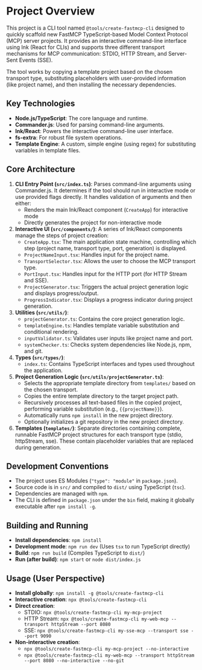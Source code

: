 # Project Overview

This project is a CLI tool named `@tools/create-fastmcp-cli` designed to quickly scaffold new FastMCP TypeScript-based Model Context Protocol (MCP) server projects. It provides an interactive command-line interface using Ink (React for CLIs) and supports three different transport mechanisms for MCP communication: STDIO, HTTP Stream, and Server-Sent Events (SSE).

The tool works by copying a template project based on the chosen transport type, substituting placeholders with user-provided information (like project name), and then installing the necessary dependencies.

## Key Technologies

- **Node.js/TypeScript**: The core language and runtime.
- **Commander.js**: Used for parsing command-line arguments.
- **Ink/React**: Powers the interactive command-line user interface.
- **fs-extra**: For robust file system operations.
- **Template Engine**: A custom, simple engine (using regex) for substituting variables in template files.

## Core Architecture

1.  **CLI Entry Point (`src/index.ts`)**: Parses command-line arguments using Commander.js. It determines if the tool should run in interactive mode or use provided flags directly. It handles validation of arguments and then either:
    - Renders the main Ink/React component (`CreateApp`) for interactive mode
    - Directly generates the project for non-interactive mode
2.  **Interactive UI (`src/components/`)**: A series of Ink/React components manage the steps of project creation:
    - `CreateApp.tsx`: The main application state machine, controlling which step (project name, transport type, port, generation) is displayed.
    - `ProjectNameInput.tsx`: Handles input for the project name.
    - `TransportSelector.tsx`: Allows the user to choose the MCP transport type.
    - `PortInput.tsx`: Handles input for the HTTP port (for HTTP Stream and SSE).
    - `ProjectGenerator.tsx`: Triggers the actual project generation logic and displays progress/output.
    - `ProgressIndicator.tsx`: Displays a progress indicator during project generation.
3.  **Utilities (`src/utils/`)**:
    - `projectGenerator.ts`: Contains the core project generation logic.
    - `templateEngine.ts`: Handles template variable substitution and conditional rendering.
    - `inputValidator.ts`: Validates user inputs like project name and port.
    - `systemChecker.ts`: Checks system dependencies like Node.js, npm, and git.
4.  **Types (`src/types/`)**:
    - `index.ts`: Contains TypeScript interfaces and types used throughout the application.
5.  **Project Generation Logic (`src/utils/projectGenerator.ts`)**:
    - Selects the appropriate template directory from `templates/` based on the chosen transport.
    - Copies the entire template directory to the target project path.
    - Recursively processes all text-based files in the copied project, performing variable substitution (e.g., `{{projectName}}`).
    - Automatically runs `npm install` in the new project directory.
    - Optionally initializes a git repository in the new project directory.
6.  **Templates (`templates/`)**: Separate directories containing complete, runnable FastMCP project structures for each transport type (stdio, httpStream, sse). These contain placeholder variables that are replaced during generation.

## Development Conventions

- The project uses ES Modules (`"type": "module"` in `package.json`).
- Source code is in `src/` and compiled to `dist/` using TypeScript (`tsc`).
- Dependencies are managed with `npm`.
- The CLI is defined in `package.json` under the `bin` field, making it globally executable after `npm install -g`.

## Building and Running

- **Install dependencies**: `npm install`
- **Development mode**: `npm run dev` (Uses `tsx` to run TypeScript directly)
- **Build**: `npm run build` (Compiles TypeScript to `dist/`)
- **Run (after build)**: `npm start` or `node dist/index.js`

## Usage (User Perspective)

- **Install globally**: `npm install -g @tools/create-fastmcp-cli`
- **Interactive creation**: `npx @tools/create-fastmcp-cli`
- **Direct creation**:
  - STDIO: `npx @tools/create-fastmcp-cli my-mcp-project`
  - HTTP Stream: `npx @tools/create-fastmcp-cli my-web-mcp --transport httpStream --port 8080`
  - SSE: `npx @tools/create-fastmcp-cli my-sse-mcp --transport sse --port 9090`
- **Non-interactive creation**:
  - `npx @tools/create-fastmcp-cli my-mcp-project --no-interactive`
  - `npx @tools/create-fastmcp-cli my-web-mcp --transport httpStream --port 8080 --no-interactive --no-git`